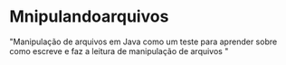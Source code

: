 # Mnipulandoarquivos
"Manipulação de arquivos em Java como um teste para aprender sobre como escreve e faz a leitura de manipulação de arquivos "
